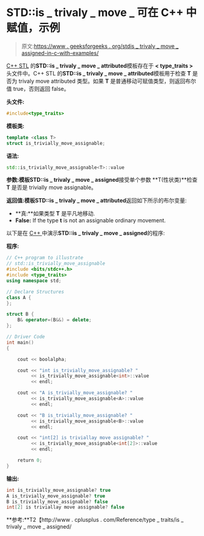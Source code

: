 # STD::is _ trivaly _ move _ 可在 C++ 中赋值，示例

> 原文:[https://www . geeksforgeeks . org/stdis _ trivaly _ move _ assigned-in-c-with-examples/](https://www.geeksforgeeks.org/stdis_trivially_move_assignable-in-c-with-examples/)

[C++ STL](https://www.geeksforgeeks.org/the-c-standard-template-library-stl/) 的**STD::is _ trivaly _ move _ attributed**模板存在于 **< type_traits >** 头文件中。C++ STL 的**STD::is _ trivaly _ move _ attributed**模板用于检查 **T** 是否为 trivaly move attributed 类型。如果 **T** 是普通移动可赋值类型，则返回布尔值 true，否则返回 false。

**头文件:**

```cpp
#include<type_traits>

```

**模板类:**

```cpp
template <class T>
struct is_trivially_move_assignable;

```

**语法:**

```cpp
std::is_trivially_move_assignable<T>::value

```

**参数:**模板**STD::is _ trivaly _ move _ assigned**接受单个参数 **T(性状类)**检查 **T** 是否是 trivially move assignable。

**返回值:**模板**STD::is _ trivaly _ move _ attributed**返回如下所示的布尔变量:

*   **真:**如果类型 **T** 是平凡地移动.
*   **False:** If the type **t** is not an assignable ordinary movement.

以下是在 [C++ ](https://www.geeksforgeeks.org/c-plus-plus/) 中演示**STD::is _ trivaly _ move _ assigned**的程序:

**程序:**

```cpp
// C++ program to illustrate
// std::is_trivially_move_assignable
#include <bits/stdc++.h>
#include <type_traits>
using namespace std;

// Declare Structures
class A {
};

struct B {
    B& operator=(B&&) = delete;
};

// Driver Code
int main()
{

    cout << boolalpha;

    cout << "int is_trivially_move_assignable? "
         << is_trivially_move_assignable<int>::value
         << endl;

    cout << "A is_trivially_move_assignable? "
         << is_trivially_move_assignable<A>::value
         << endl;

    cout << "B is_trivially_move_assignable? "
         << is_trivially_move_assignable<B>::value
         << endl;

    cout << "int[2] is triviallay move assignable? "
         << is_trivially_move_assignable<int[2]>::value
         << endl;

    return 0;
}
```

**输出:**

```cpp
int is_trivially_move_assignable? true
A is_trivially_move_assignable? true
B is_trivially_move_assignable? false
int[2] is triviallay move assignable? false

```

**参考:**T2【http://www . cplusplus . com/Reference/type _ traits/is _ trivaly _ move _ assigned/